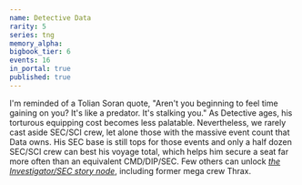 ```yaml
---
name: Detective Data
rarity: 5
series: tng
memory_alpha:
bigbook_tier: 6
events: 16
in_portal: true
published: true
---
```


I'm reminded of a Tolian Soran quote, "Aren't you beginning to feel time gaining on you? It's like a predator. It's stalking you." As Detective ages, his torturous equipping cost becomes less palatable. Nevertheless, we rarely cast aside SEC/SCI crew, let alone those with the massive event count that Data owns. His SEC base is still tops for those events and only a half dozen SEC/SCI crew can best his voyage total, which helps him secure a seat far more often than an equivalent CMD/DIP/SEC. Few others can unlock [_the Investigator/SEC story node_](https://stt.wiki/wiki/Rabid_Fans), including former mega crew Thrax.
